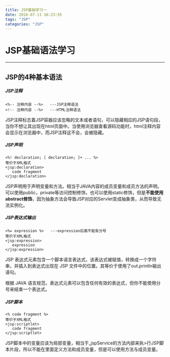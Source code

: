 ```yaml
---
title: JSP基础学习一
date: 2016-07-11 16:23:55
tags: "JSP"
categories: "JSP"
---
```


# JSP基础语法学习
---

## JSP的4种基本语法

##### JSP注释

	<%-- 注释内容 --%>   ---JSP注释语法
	<!-- 注释内容 --%>   ---HTML注释语法
JSP注释标志着JSP容器应该忽略的文本或者语句，可以隐藏相应的JSP语句段，当你不想让其出现在html页面中。当使用浏览器查看源码功能时，html注释内容会显示在浏览器中，而JSP注释这不会，会被隐藏。

##### JSP声明

	<%! declaration; [ declaration; ]+ ... %>
    等价于XML格式
	<jsp:declaration>
       code fragment
	</jsp:declaration> 
JSP声明用于声明变量和方法。相当于JAVA内容的成员变量和成员方法的声明。可以使用public，private等访问控制修饰，也可以使用static修饰，但是**不能使用abstract修饰**，因为抽象方法会导致JSP对应的Servlet变成抽象类，从而导致无法实例化。

##### JSP表达式输出

	<%= expression %>   ---expression后面不能有分号
	等价于XML格式
	<jsp:expression>
       expression
	</jsp:expression>

JSP 表达式元素包含一个脚本语言表达式，该表达式被赋值，转换成一个字符串，并插入到表达式出现在 JSP 文件中的位置。其等价于使用了out.println输出语句。 

根据 JAVA 语言规范，表达式元素可以包含任何有效的表达式，但你不能使用分号来结束一个表达式。

##### JSP脚本

	<% code fragment %>
	等价于XML格式
	<jsp:scriptlet>
	   code fragment
	</jsp:scriptlet>

JSP脚本中的变量应该为局部变量，相当于_jspService的方法内部来执>行JSP脚本片段，所以不能在里面定义方法和成员变量，但是可以使用方法与成员变量。






